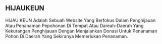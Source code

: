 ## HIJAUKEUN

HIJAU KEUN Adalah Sebuah Website Yang Berfokus Dalam Penghijauan Atau Penanaman Pepohonan Di Tempat Atau Dareah-Daerah Yang Kekurangan Penghijauan Dengan Menjalankan Donasi Untuk Penanaman Pohon Di Daerah Yang Sekiranya Memerlukan Penanaman.